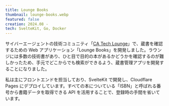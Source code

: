 ```yaml
---
title: Lounge Books
thumbnail: lounge-books.webp
featured: false
creation: 2024.08 -
tech: SvelteKit, Go, Docker
---
```


サイバーエージェントの技術コミュニティ「[CA Tech Lounge](https://www.cyberagent.co.jp/careers/special/students/tech_lounge/)」で、蔵書を確認するための Web アプリケーション「Lounge Books」を開発しました。ラウンジには多数の技術書があり、ひと目で目的の本があるかどうかを確認するのが難しかったため、手元でどこからでも検索ができるよう、蔵書管理アプリを開発することになりました。

私は主にフロントエンドを担当しており、SvelteKit で開発し、Cloudflare Pages にデプロイしています。すべての本についている「ISBN」と呼ばれる番号から書籍データを取得できる API を活用することで、登録時の手間を省いています。
